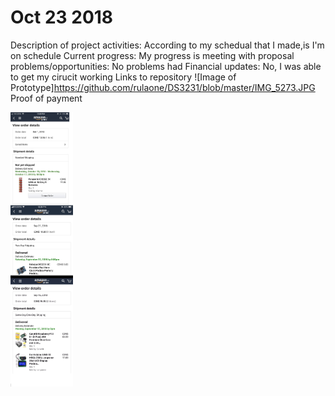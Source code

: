 # Oct 23 2018

Description of  project activities:
According to my schedual that I made,is I'm on schedule
Current progress:
My progress is meeting with proposal
problems/opportunities:
No problems had 
Financial updates:
No,  I was able to get my cirucit working 
Links to repository 
![Image of Prototype]https://github.com/rulaone/DS3231/blob/master/IMG_5273.JPG
Proof of payment 

<p float="left">
  <img src="https://raw.githubusercontent.com/rulaone/DS3231/master/merge_from_ofoct.jpg
" width="100" />




</p>
